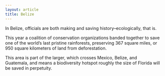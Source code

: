 ```yaml
---
layout: article
title: Belize
---
```


In Belize, officials are both making and saving history–ecologically, that is.

This year a coalition of conservation organizations banded together to save one of the world’s last pristine rainforests, preserving 367 square miles, or 950 square kilometers of land from deforestation.

This area is part of the larger, which crosses Mexico, Belize, and Guatemala, and means a biodiversity hotspot roughly the size of Florida will be saved in perpetuity.
